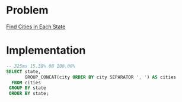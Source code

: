 # Problem

[Find Cities in Each State](https://leetcode.com/problems/find-cities-in-each-state/)

# Implementation

```sql
-- 325ms 15.38% 0B 100.00%
SELECT state,
       GROUP_CONCAT(city ORDER BY city SEPARATOR ', ') AS cities
  FROM cities
 GROUP BY state
 ORDER BY state;
```
